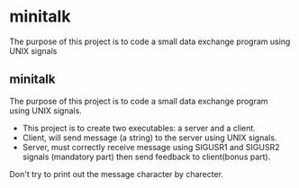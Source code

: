 # minitalk
The purpose of this project is to code a small data exchange program using UNIX signals

## minitalk
The purpose of this project is to code a small data exchange program using UNIX signals.

- This project is to create two executables: a server and a client.
- Client, will send message (a string) to the server using UNIX signals.
- Server, must correctly receive message using SIGUSR1 and SIGUSR2 signals (mandatory part) then send feedback to client(bonus part).

Don't try to print out the message character by charecter.

